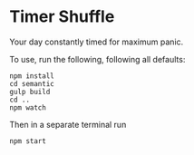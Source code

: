 # Timer Shuffle
Your day constantly timed for maximum panic.



To use, run the following, following all defaults:
```
npm install
cd semantic
gulp build
cd ..
npm watch
```
Then in a separate terminal run
```
npm start
```
